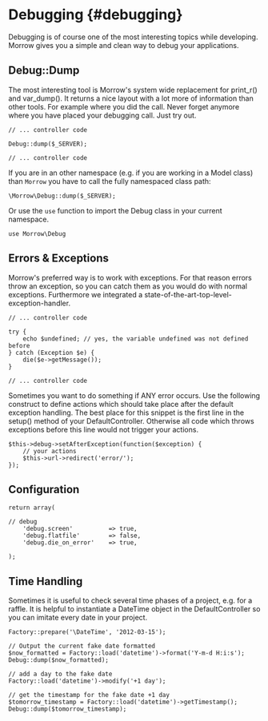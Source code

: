 Debugging {#debugging}
=============================

Debugging is of course one of the most interesting topics while developing. Morrow gives you a simple and clean way to debug your applications.

Debug::Dump
-----------

The most interesting tool is Morrow's system wide replacement for print_r() and var_dump(). It returns a nice layout with a lot more of information than other tools. For example where you did the call. Never forget anymore where you have placed your debugging call. Just try out.

~~~{.php
// ... controller code
 
Debug::dump($_SERVER);
 
// ... controller code
~~~

If you are in an other namespace (e.g. if you are working in a Model class) than `Morrow` you have to call the fully namespaced class path:

~~~{.php
\Morrow\Debug::dump($_SERVER);
~~~

Or use the `use` function to import the Debug class in your current namespace.

~~~{.php
use Morrow\Debug
~~~


Errors & Exceptions
-------------------

Morrow's preferred way is to work with exceptions. For that reason errors throw an exception, so you can catch them as you would do with normal exceptions. Furthermore we integrated a state-of-the-art-top-level-exception-handler.

~~~{.php
// ... controller code
 
try {
    echo $undefined; // yes, the variable undefined was not defined before
} catch (Exception $e) {
    die($e->getMessage());
}
 
// ... controller code
~~~

Sometimes you want to do something if ANY error occurs.
Use the following construct to define actions which should take place after the default exception handling.
The best place for this snippet is the first line in the setup() method of your DefaultController. Otherwise all code which throws exceptions before this line would not trigger your actions.

~~~{.php}
$this->debug->setAfterException(function($exception) {
	// your actions
	$this->url->redirect('error/');	
});
~~~


Configuration
--------------

~~~{.php
return array(

// debug
	'debug.screen'			=> true,
	'debug.flatfile'		=> false,
	'debug.die_on_error'	=> true,

);
~~~

Time Handling
--------------

Sometimes it is useful to check several time phases of a project, e.g. for a raffle.
It is helpful to instantiate a DateTime object in the DefaultController so you can imitate every date in your project.

~~~{.php}
Factory::prepare('\DateTime', '2012-03-15');

// Output the current fake date formatted
$now_formatted = Factory::load('datetime')->format('Y-m-d H:i:s');
Debug::dump($now_formatted);

// add a day to the fake date
Factory::load('datetime')->modify('+1 day');

// get the timestamp for the fake date +1 day
$tomorrow_timestamp = Factory::load('datetime')->getTimestamp();
Debug::dump($tomorrow_timestamp);
~~~
